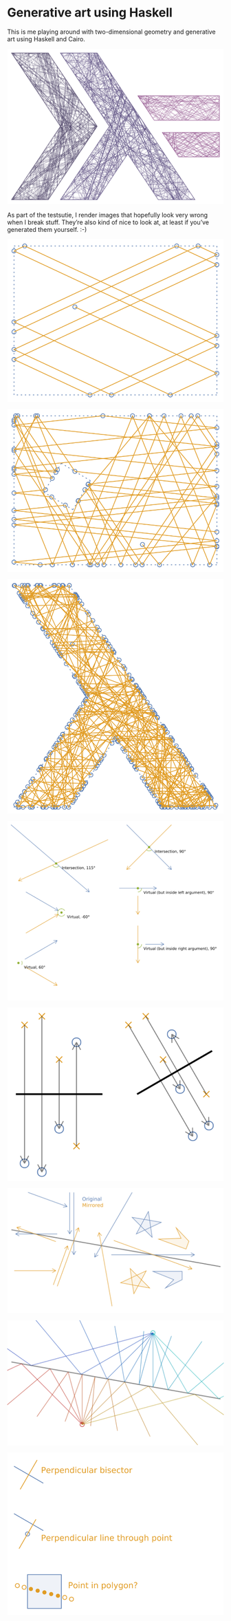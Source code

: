 # Generative art using Haskell

This is me playing around with two-dimensional geometry and generative art using
Haskell and Cairo.

![](out/haskell_logo_billard.svg)

As part of the testsutie, I render images that hopefully look very wrong when I
break stuff. They’re also kind of nice to look at, at least if you’ve generated
them yourself. :-)


![](test/out/billard_rectangular.svg)

![](test/out/billard_rectangular_hole.svg)

![](test/out/billard_lambda.svg)

![](test/out/intersection.svg)

![](test/out/mirror.svg)

![](test/out/mirror2.svg)

![](test/out/reflection.svg)

![](test/out/simple_operations.svg)
